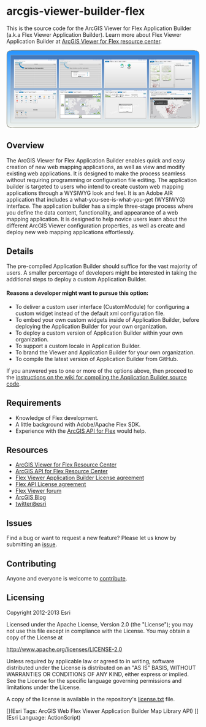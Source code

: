 # arcgis-viewer-builder-flex

This is the source code for the ArcGIS Viewer for Flex Application Builder (a.k.a Flex Viewer Application Builder). Learn more about Flex Viewer Application Builder at [ArcGIS Viewer for Flex resource center](http://links.esri.com/flexviewer).

<!-- arcgis-viewer-flex-builder.png -->
![alt AppBuilder][appbuilder-screenshot]

## Overview

The ArcGIS Viewer for Flex Application Builder enables quick and easy creation of new web mapping applications, as well as view and modify existing web applications. It is designed to make the process seamless without requiring programming or configuration file editing.
The application builder is targeted to users who intend to create custom web mapping applications through a WYSIWYG look and feel. It is an Adobe AIR application that includes a what-you-see-is-what-you-get (WYSIWYG) interface.
The application builder has a simple three-stage process where you define the data content, functionality, and appearance of a web mapping application. It is designed to help novice users learn about the different ArcGIS Viewer configuration properties, as well as create and deploy new web mapping applications effortlessly.

## Details

The pre-compiled Application Builder should suffice for the vast majority of users.  A smaller percentage of developers might be interested in taking the additional steps to deploy a custom Application Builder.

#### Reasons a developer might want to pursue this option:

* To deliver a custom user interface (CustomModule) for configuring a custom widget instead of the default xml configuration file.
* To embed your own custom widgets inside of Application Builder, before deploying the Application Builder for your own organization.
* To deploy a custom version of Application Builder within your own organization.
* To support a custom locale in Application Builder.
* To brand the Viewer and Application Builder for your own organization.
* To compile the latest version of Application Builder from GitHub.

If you answered yes to one or more of the options above, then proceed to the [instructions on the wiki for compiling the Application Builder source code][wp1].

## Requirements

* Knowledge of Flex development.
* A little background with Adobe/Apache Flex SDK.
* Experience with the [ArcGIS API for Flex](http://links.esri.com/flex) would help.

## Resources
    
* [ArcGIS Viewer for Flex Resource Center](http://links.esri.com/flexviewer)
* [ArcGIS API for Flex Resource Center](http://links.esri.com/flex)
* [Flex Viewer Application Builder License agreement](http://www.apache.org/licenses/LICENSE-2.0.html)
* [Flex API License agreement](http://www.esri.com/legal/pdfs/mla_e204_e300/english.pdf)
* [Flex Viewer forum](http://forums.arcgis.com/forums/111-ArcGIS-Viewer-for-Flex)
* [ArcGIS Blog](http://blogs.esri.com/esri/arcgis/tag/flex/)
* [twitter@esri](http://twitter.com/esri)

## Issues

Find a bug or want to request a new feature?  Please let us know by submitting an [issue](https://github.com/Esri/arcgis-viewer-builder-flex/issues).

## Contributing

Anyone and everyone is welcome to [contribute](CONTRIBUTING.md).

## Licensing

Copyright 2012-2013 Esri

Licensed under the Apache License, Version 2.0 (the "License");
you may not use this file except in compliance with the License.
You may obtain a copy of the License at

   http://www.apache.org/licenses/LICENSE-2.0

Unless required by applicable law or agreed to in writing, software
distributed under the License is distributed on an "AS IS" BASIS,
WITHOUT WARRANTIES OR CONDITIONS OF ANY KIND, either express or implied.
See the License for the specific language governing permissions and
limitations under the License.

A copy of the license is available in the repository's [license.txt](https://raw.github.com/Esri/arcgis-viewer-builder-flex/develop/license.txt) file.

[appbuilder-screenshot]: arcgis-viewer-builder-flex.png
[wp1]: https://github.com/Esri/arcgis-viewer-builder-flex/wiki

[](Esri Tags: ArcGIS Web Flex Viewer Application Builder Map Library API)
[](Esri Language: ActionScript)

